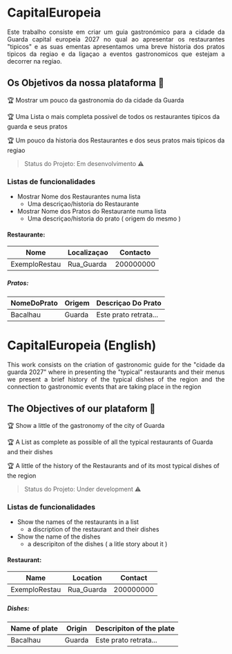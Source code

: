 # CapitalEuropeia

<p align="justify"> Este trabalho consiste em criar um guia gastronómico para a cidade da Guarda capital europeia 2027 no qual ao apresentar os restaurantes "tipicos" e as suas ementas apresentamos uma breve historia dos pratos tipicos da regiao e da ligaçao a eventos gastronomicos que estejam a decorrer na regiao. </p>


## Os Objetivos da nossa plataforma :checkered_flag:

:trophy: Mostrar um pouco da gastronomia do da cidade da Guarda

:trophy: Uma Lista o mais completa possivel de todos os restaurantes tipicos da guarda e seus pratos

:trophy: Um pouco da historia dos Restaurantes e dos seus pratos mais tipicos da regiao


> Status do Projeto: Em desenvolvimento :warning:

### Listas de funcionalidades
- Mostrar Nome dos Restaurantes numa lista
    - Uma descriçao/historia do Restaurante 
- Mostrar Nome dos Pratos do Restaurante numa lista
    - Uma descriçao/historia do prato ( origem do mesmo )

#### Restaurante: 
|Nome|Localizaçao|Contacto|
| -------- | -------- | -------- |
|ExemploRestau|Rua_Guarda|200000000|

##### Pratos: 
|NomeDoPrato|Origem|Descriçao Do Prato|
| -------- | -------- | -------- |
|Bacalhau|Guarda|Este prato retrata...|


# CapitalEuropeia (English)

<p align="justify"> This work consists on the criation of gastronomic guide for the "cidade da guarda 2027" where in presenting the "typical" restaurants and their menus we present a brief history of the typical dishes of the region and the connection to gastronomic events that are taking place in the region </p>


## The Objectives of our plataform :checkered_flag:

:trophy: Show a little of the gastronomy of the city of Guarda

:trophy: A List as complete as possible of all the typical restaurants of Guarda and their dishes

:trophy: A little of the history of the Restaurants and of its most typical dishes of the region


> Status do Projeto: Under development :warning:

### Listas de funcionalidades
- Show the names of the restaurants in a list
    - a discription of the restaurant and their dishes
- Show the name of the dishes
    - a descripiton of the dishes ( a litle story about it )
    
#### Restaurant: 
|Name|Location|Contact|
| -------- | -------- | -------- |
|ExemploRestau|Rua_Guarda|200000000|

##### Dishes: 
|Name of plate |Origin |Descripiton of the plate|
| -------- | -------- | -------- |
|Bacalhau|Guarda|Este prato retrata...|




